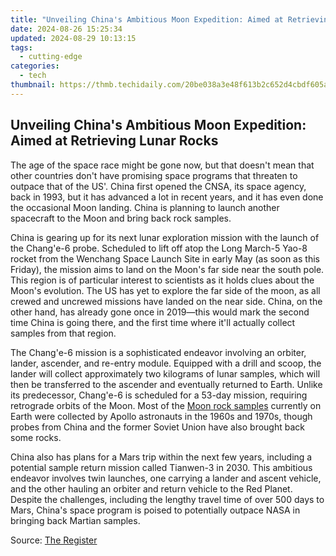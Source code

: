 ```yaml
---
title: "Unveiling China's Ambitious Moon Expedition: Aimed at Retrieving Lunar Rocks"
date: 2024-08-26 15:25:34
updated: 2024-08-29 10:13:15
tags:
  - cutting-edge
categories:
  - tech
thumbnail: https://thmb.techidaily.com/20be038a3e48f613b2c652d4cbdf605ae5da9fdcfecec9d6029a84b03a72309d.jpg
---
```


## Unveiling China's Ambitious Moon Expedition: Aimed at Retrieving Lunar Rocks

The age of the space race might be gone now, but that doesn't mean that other countries don't have promising space programs that threaten to outpace that of the US'. China first opened the CNSA, its space agency, back in 1993, but it has advanced a lot in recent years, and it has even done the occasional Moon landing. China is planning to launch another spacecraft to the Moon and bring back rock samples.

 China is gearing up for its next lunar exploration mission with the launch of the Chang'e-6 probe. Scheduled to lift off atop the Long March-5 Yao-8 rocket from the Wenchang Space Launch Site in early May (as soon as this Friday), the mission aims to land on the Moon's far side near the south pole. This region is of particular interest to scientists as it holds clues about the Moon's evolution. The US has yet to explore the far side of the moon, as all crewed and uncrewed missions have landed on the near side. China, on the other hand, has already gone once in 2019—this would mark the second time China is going there, and the first time where it'll actually collect samples from that region.

 The Chang'e-6 mission is a sophisticated endeavor involving an orbiter, lander, ascender, and re-entry module. Equipped with a drill and scoop, the lander will collect approximately two kilograms of lunar samples, which will then be transferred to the ascender and eventually returned to Earth. Unlike its predecessor, Chang'e-6 is scheduled for a 53-day mission, requiring retrograde orbits of the Moon. Most of the [Moon rock samples](https://en.wikipedia.org/wiki/Moon%5Frock) currently on Earth were collected by Apollo astronauts in the 1960s and 1970s, though probes from China and the former Soviet Union have also brought back some rocks.

 China also has plans for a Mars trip within the next few years, including a potential sample return mission called Tianwen-3 in 2030\. This ambitious endeavor involves twin launches, one carrying a lander and ascent vehicle, and the other hauling an orbiter and return vehicle to the Red Planet. Despite the challenges, including the lengthy travel time of over 500 days to Mars, China's space program is poised to potentially outpace NASA in bringing back Martian samples.

 Source: [The Register](https://www.theregister.com/2024/04/30/chang%5Fe6%5Fchina%5Fmoon%5Fmission/)

<ins class="adsbygoogle"
     style="display:block"
     data-ad-format="autorelaxed"
     data-ad-client="ca-pub-7571918770474297"
     data-ad-slot="1223367746"></ins>



<ins class="adsbygoogle"
     style="display:block"
     data-ad-client="ca-pub-7571918770474297"
     data-ad-slot="8358498916"
     data-ad-format="auto"
     data-full-width-responsive="true"></ins>
